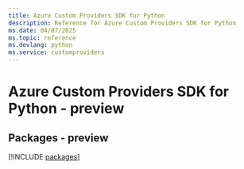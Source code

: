 ```yaml
---
title: Azure Custom Providers SDK for Python
description: Reference for Azure Custom Providers SDK for Python
ms.date: 04/07/2025
ms.topic: reference
ms.devlang: python
ms.service: customproviders
---
```

# Azure Custom Providers SDK for Python - preview
## Packages - preview
[!INCLUDE [packages](custom-providers-index.md)]